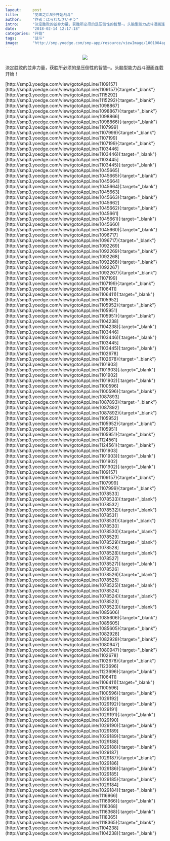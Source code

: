 ```yaml
---
layout:     post
title:      "见面之后5秒开始战斗"
author:     "作者：はらわたさいぞう"
intro:      "決定胜败的並非力量，获胜所必须的是压倒性的智慧─。头脑型能力战斗漫画连载开始！"
date:       "2018-02-14 12:17:18"
categories: "开始"
tags:       "战斗"
image:      "http://smp.yoedge.com/smp-app/resource/viewImage/1001004appline.png"
---
```

<div style="text-align: center">
<p><img src="http://smp.yoedge.com/smp-app/resource/viewImage/1001004appline.png"/></p>
</div>
<p class="post-meta">
<span>決定胜败的並非力量，获胜所必须的是压倒性的智慧─。头脑型能力战斗漫画连载开始！</span>
</p>
[http://smp3.yoedge.com/view/gotoAppLine/1109157](http://smp3.yoedge.com/view/gotoAppLine/1109157){:target="_blank"}
[http://smp3.yoedge.com/view/gotoAppLine/1115292](http://smp3.yoedge.com/view/gotoAppLine/1115292){:target="_blank"}
[http://smp3.yoedge.com/view/gotoAppLine/1098867](http://smp3.yoedge.com/view/gotoAppLine/1098867){:target="_blank"}
[http://smp3.yoedge.com/view/gotoAppLine/1098866](http://smp3.yoedge.com/view/gotoAppLine/1098866){:target="_blank"}
[http://smp3.yoedge.com/view/gotoAppLine/1107999](http://smp3.yoedge.com/view/gotoAppLine/1107999){:target="_blank"}
[http://smp3.yoedge.com/view/gotoAppLine/1107199](http://smp3.yoedge.com/view/gotoAppLine/1107199){:target="_blank"}
[http://smp3.yoedge.com/view/gotoAppLine/1103446](http://smp3.yoedge.com/view/gotoAppLine/1103446){:target="_blank"}
[http://smp3.yoedge.com/view/gotoAppLine/1103445](http://smp3.yoedge.com/view/gotoAppLine/1103445){:target="_blank"}
[http://smp3.yoedge.com/view/gotoAppLine/1045665](http://smp3.yoedge.com/view/gotoAppLine/1045665){:target="_blank"}
[http://smp3.yoedge.com/view/gotoAppLine/1045664](http://smp3.yoedge.com/view/gotoAppLine/1045664){:target="_blank"}
[http://smp3.yoedge.com/view/gotoAppLine/1045663](http://smp3.yoedge.com/view/gotoAppLine/1045663){:target="_blank"}
[http://smp3.yoedge.com/view/gotoAppLine/1045662](http://smp3.yoedge.com/view/gotoAppLine/1045662){:target="_blank"}
[http://smp3.yoedge.com/view/gotoAppLine/1045661](http://smp3.yoedge.com/view/gotoAppLine/1045661){:target="_blank"}
[http://smp3.yoedge.com/view/gotoAppLine/1045660](http://smp3.yoedge.com/view/gotoAppLine/1045660){:target="_blank"}
[http://smp3.yoedge.com/view/gotoAppLine/1096717](http://smp3.yoedge.com/view/gotoAppLine/1096717){:target="_blank"}
[http://smp3.yoedge.com/view/gotoAppLine/1092269](http://smp3.yoedge.com/view/gotoAppLine/1092269){:target="_blank"}
[http://smp3.yoedge.com/view/gotoAppLine/1092268](http://smp3.yoedge.com/view/gotoAppLine/1092268){:target="_blank"}
[http://smp3.yoedge.com/view/gotoAppLine/1092267](http://smp3.yoedge.com/view/gotoAppLine/1092267){:target="_blank"}
[http://smp3.yoedge.com/view/gotoAppLine/1107199](http://smp3.yoedge.com/view/gotoAppLine/1107199){:target="_blank"}
[http://smp3.yoedge.com/view/gotoAppLine/1106411](http://smp3.yoedge.com/view/gotoAppLine/1106411){:target="_blank"}
[http://smp3.yoedge.com/view/gotoAppLine/1105952](http://smp3.yoedge.com/view/gotoAppLine/1105952){:target="_blank"}
[http://smp3.yoedge.com/view/gotoAppLine/1105951](http://smp3.yoedge.com/view/gotoAppLine/1105951){:target="_blank"}
[http://smp3.yoedge.com/view/gotoAppLine/1104238](http://smp3.yoedge.com/view/gotoAppLine/1104238){:target="_blank"}
[http://smp3.yoedge.com/view/gotoAppLine/1103446](http://smp3.yoedge.com/view/gotoAppLine/1103446){:target="_blank"}
[http://smp3.yoedge.com/view/gotoAppLine/1103445](http://smp3.yoedge.com/view/gotoAppLine/1103445){:target="_blank"}
[http://smp3.yoedge.com/view/gotoAppLine/1102678](http://smp3.yoedge.com/view/gotoAppLine/1102678){:target="_blank"}
[http://smp3.yoedge.com/view/gotoAppLine/1101903](http://smp3.yoedge.com/view/gotoAppLine/1101903){:target="_blank"}
[http://smp3.yoedge.com/view/gotoAppLine/1101902](http://smp3.yoedge.com/view/gotoAppLine/1101902){:target="_blank"}
[http://smp3.yoedge.com/view/gotoAppLine/1100596](http://smp3.yoedge.com/view/gotoAppLine/1100596){:target="_blank"}
[http://smp3.yoedge.com/view/gotoAppLine/1087893](http://smp3.yoedge.com/view/gotoAppLine/1087893){:target="_blank"}
[http://smp3.yoedge.com/view/gotoAppLine/1087892](http://smp3.yoedge.com/view/gotoAppLine/1087892){:target="_blank"}
[http://smp3.yoedge.com/view/gotoAppLine/1105952](http://smp3.yoedge.com/view/gotoAppLine/1105952){:target="_blank"}
[http://smp3.yoedge.com/view/gotoAppLine/1105951](http://smp3.yoedge.com/view/gotoAppLine/1105951){:target="_blank"}
[http://smp3.yoedge.com/view/gotoAppLine/1124561](http://smp3.yoedge.com/view/gotoAppLine/1124561){:target="_blank"}
[http://smp3.yoedge.com/view/gotoAppLine/1101903](http://smp3.yoedge.com/view/gotoAppLine/1101903){:target="_blank"}
[http://smp3.yoedge.com/view/gotoAppLine/1101902](http://smp3.yoedge.com/view/gotoAppLine/1101902){:target="_blank"}
[http://smp3.yoedge.com/view/gotoAppLine/1109157](http://smp3.yoedge.com/view/gotoAppLine/1109157){:target="_blank"}
[http://smp3.yoedge.com/view/gotoAppLine/1107999](http://smp3.yoedge.com/view/gotoAppLine/1107999){:target="_blank"}
[http://smp3.yoedge.com/view/gotoAppLine/1078533](http://smp3.yoedge.com/view/gotoAppLine/1078533){:target="_blank"}
[http://smp3.yoedge.com/view/gotoAppLine/1078532](http://smp3.yoedge.com/view/gotoAppLine/1078532){:target="_blank"}
[http://smp3.yoedge.com/view/gotoAppLine/1078531](http://smp3.yoedge.com/view/gotoAppLine/1078531){:target="_blank"}
[http://smp3.yoedge.com/view/gotoAppLine/1078530](http://smp3.yoedge.com/view/gotoAppLine/1078530){:target="_blank"}
[http://smp3.yoedge.com/view/gotoAppLine/1078529](http://smp3.yoedge.com/view/gotoAppLine/1078529){:target="_blank"}
[http://smp3.yoedge.com/view/gotoAppLine/1078528](http://smp3.yoedge.com/view/gotoAppLine/1078528){:target="_blank"}
[http://smp3.yoedge.com/view/gotoAppLine/1078527](http://smp3.yoedge.com/view/gotoAppLine/1078527){:target="_blank"}
[http://smp3.yoedge.com/view/gotoAppLine/1078526](http://smp3.yoedge.com/view/gotoAppLine/1078526){:target="_blank"}
[http://smp3.yoedge.com/view/gotoAppLine/1078525](http://smp3.yoedge.com/view/gotoAppLine/1078525){:target="_blank"}
[http://smp3.yoedge.com/view/gotoAppLine/1078524](http://smp3.yoedge.com/view/gotoAppLine/1078524){:target="_blank"}
[http://smp3.yoedge.com/view/gotoAppLine/1078523](http://smp3.yoedge.com/view/gotoAppLine/1078523){:target="_blank"}
[http://smp3.yoedge.com/view/gotoAppLine/1085606](http://smp3.yoedge.com/view/gotoAppLine/1085606){:target="_blank"}
[http://smp3.yoedge.com/view/gotoAppLine/1085605](http://smp3.yoedge.com/view/gotoAppLine/1085605){:target="_blank"}
[http://smp3.yoedge.com/view/gotoAppLine/1082928](http://smp3.yoedge.com/view/gotoAppLine/1082928){:target="_blank"}
[http://smp3.yoedge.com/view/gotoAppLine/1080947](http://smp3.yoedge.com/view/gotoAppLine/1080947){:target="_blank"}
[http://smp3.yoedge.com/view/gotoAppLine/1102678](http://smp3.yoedge.com/view/gotoAppLine/1102678){:target="_blank"}
[http://smp3.yoedge.com/view/gotoAppLine/1123696](http://smp3.yoedge.com/view/gotoAppLine/1123696){:target="_blank"}
[http://smp3.yoedge.com/view/gotoAppLine/1106411](http://smp3.yoedge.com/view/gotoAppLine/1106411){:target="_blank"}
[http://smp3.yoedge.com/view/gotoAppLine/1100596](http://smp3.yoedge.com/view/gotoAppLine/1100596){:target="_blank"}
[http://smp3.yoedge.com/view/gotoAppLine/1029192](http://smp3.yoedge.com/view/gotoAppLine/1029192){:target="_blank"}
[http://smp3.yoedge.com/view/gotoAppLine/1029191](http://smp3.yoedge.com/view/gotoAppLine/1029191){:target="_blank"}
[http://smp3.yoedge.com/view/gotoAppLine/1029190](http://smp3.yoedge.com/view/gotoAppLine/1029190){:target="_blank"}
[http://smp3.yoedge.com/view/gotoAppLine/1029189](http://smp3.yoedge.com/view/gotoAppLine/1029189){:target="_blank"}
[http://smp3.yoedge.com/view/gotoAppLine/1029188](http://smp3.yoedge.com/view/gotoAppLine/1029188){:target="_blank"}
[http://smp3.yoedge.com/view/gotoAppLine/1029187](http://smp3.yoedge.com/view/gotoAppLine/1029187){:target="_blank"}
[http://smp3.yoedge.com/view/gotoAppLine/1029186](http://smp3.yoedge.com/view/gotoAppLine/1029186){:target="_blank"}
[http://smp3.yoedge.com/view/gotoAppLine/1029185](http://smp3.yoedge.com/view/gotoAppLine/1029185){:target="_blank"}
[http://smp3.yoedge.com/view/gotoAppLine/1029184](http://smp3.yoedge.com/view/gotoAppLine/1029184){:target="_blank"}
[http://smp3.yoedge.com/view/gotoAppLine/1116966](http://smp3.yoedge.com/view/gotoAppLine/1116966){:target="_blank"}
[http://smp3.yoedge.com/view/gotoAppLine/1116368](http://smp3.yoedge.com/view/gotoAppLine/1116368){:target="_blank"}
[http://smp3.yoedge.com/view/gotoAppLine/1118365](http://smp3.yoedge.com/view/gotoAppLine/1118365){:target="_blank"}
[http://smp3.yoedge.com/view/gotoAppLine/1104238](http://smp3.yoedge.com/view/gotoAppLine/1104238){:target="_blank"}


